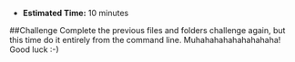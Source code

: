 * **Estimated Time:** 10 minutes

##Challenge
Complete the previous files and folders challenge again, but this time do it entirely from the command line. Muhahahahahahahahaha! Good luck :-)
